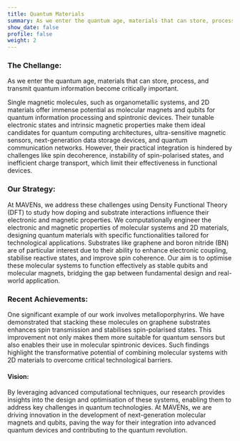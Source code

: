 ```yaml
---
title: Quantum Materials
summary: As we enter the quantum age, materials that can store, process, and transmit quantum information become critically important.
show_date: false
profile: false
weight: 2
---
```

### The Chellange:
As we enter the quantum age, materials that can store, process, and transmit quantum information become critically important.

Single magnetic molecules, such as organometallic systems, and 2D materials offer immense potential as molecular magnets and qubits for quantum information processing and spintronic devices. Their tunable electronic states and intrinsic magnetic properties make them ideal candidates for quantum computing architectures, ultra-sensitive magnetic sensors, next-generation data storage devices, and quantum communication networks. However, their practical integration is hindered by challenges like spin decoherence, instability of spin-polarised states, and inefficient charge transport, which limit their effectiveness in functional devices.
### Our Strategy:
At MAVENs, we address these challenges using Density Functional Theory (DFT) to study how doping and substrate interactions influence their electronic and magnetic properties. We computationally engineer the electronic and magnetic properties of molecular systems and 2D materials, designing quantum materials with specific functionalities tailored for technological applications. Substrates like graphene and boron nitride (BN) are of particular interest due to their ability to enhance electronic coupling, stabilise reactive states, and improve spin coherence. Our aim is to optimise these molecular systems to function effectively as stable qubits and molecular magnets, bridging the gap between fundamental design and real-world application.
### Recent Achievements:
One significant example of our work involves metalloporphyrins. We have demonstrated that stacking these molecules on graphene substrates enhances spin transmission and stabilises spin-polarised states. This improvement not only makes them more suitable for quantum sensors but also enables their use in molecular spintronic devices. Such findings highlight the transformative potential of combining molecular systems with 2D materials to overcome critical technological barriers.

#### Vision:
By leveraging advanced computational techniques, our research provides insights into the design and optimisation of these systems, enabling them to address key challenges in quantum technologies. At MAVENs, we are driving innovation in the development of next-generation molecular magnets and qubits, paving the way for their integration into advanced quantum devices and contributing to the quantum revolution.
